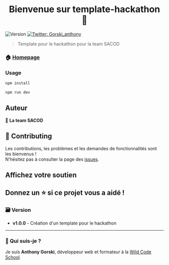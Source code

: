 <h1 align="center">Bienvenue sur template-hackathon 👋</h1>
<p>
  <img alt="Version" src="https://img.shields.io/badge/version-1.0.0-blue.svg?cacheSeconds=2592000" />
  <a href="https://twitter.com/Gorski_anthony" target="_blank">
    <img alt="Twitter: Gorski_anthony" src="https://img.shields.io/twitter/follow/Gorski_anthony.svg?style=social" />
  </a>
</p>

> Template pour le hackathon pour la team SACOD

### 🏠 [Homepage](https://github.com/WildCodeSchool-2023-09/template-hackathon#readme)

### Usage

```sh
npm install
```

```sh
npm run dev
```

## Auteur

👤 **La team SACOD**

## 🤝 Contributing

Les contributions, les problèmes et les demandes de fonctionnalités sont les bienvenus !<br />N'hésitez pas à consulter la page des [issues](https://github.com/WildCodeSchool-2023-09/template-hackathon/issues).

## Affichez votre soutien

## Donnez un ⭐️ si ce projet vous a aidé !

### 🗃️ Version

-   **v1.0.0** - Création d'un template pour le hackathon

---

### 👋 Qui suis-je ?

Je suis **Anthony Gorski**, développeur web et formateur à la [Wild Code School](https://www.wildcodeschool.com/fr-FR).

```

```
